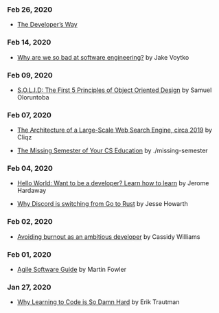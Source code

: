 ### Feb 26, 2020
- [The Developer’s Way](https://a16z.com/2020/01/09/the-developers-way/)

### Feb 14, 2020
- [Why are we so bad at software engineering?](https://www.bitlog.com/2020/02/12/why-are-we-so-bad-at-software-engineering/) by Jake Voytko

### Feb 09, 2020
- [S.O.L.I.D: The First 5 Principles of Object Oriented Design](https://scotch.io/bar-talk/s-o-l-i-d-the-first-five-principles-of-object-oriented-design) by Samuel Oloruntoba

### Feb 07, 2020
- [The Architecture of a Large-Scale Web Search Engine, circa 2019](https://0x65.dev/blog/2019-12-14/the-architecture-of-a-large-scale-web-search-engine-circa-2019.html) by Cliqz

- [The Missing Semester of Your CS Education](https://missing.csail.mit.edu) by ./missing-semester

### Feb 04, 2020
- [Hello World: Want to be a developer? Learn how to learn](https://stackoverflow.blog/2020/01/11/hello-world-want-to-be-a-developer-learn-how-to-learn/) by Jerome Hardaway

- [Why Discord is switching from Go to Rust](https://blog.discordapp.com/why-discord-is-switching-from-go-to-rust-a190bbca2b1f) by Jesse Howarth

### Feb 02, 2020
- [Avoiding burnout as an ambitious developer](https://stackoverflow.blog/2020/01/13/avoiding-burnout-as-an-ambitious-developer/) by Cassidy Williams

### Feb 01, 2020
- [Agile Software Guide](https://martinfowler.com/agile.html) by Martin Fowler

### Jan 27, 2020
- [Why Learning to Code is So Damn Hard](https://www.thinkful.com/blog/why-learning-to-code-is-so-damn-hard/) by Erik Trautman
